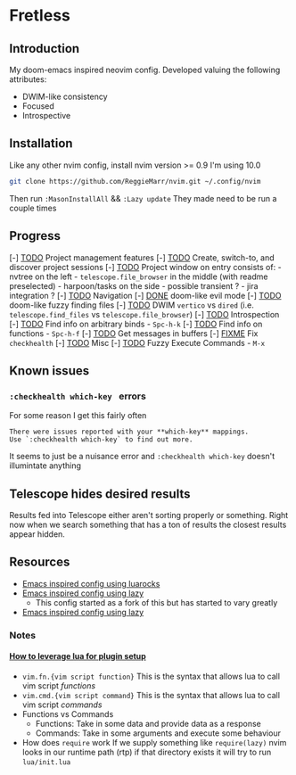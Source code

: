# Fretless

## Introduction

My doom-emacs inspired neovim config.
Developed valuing the following attributes:

* DWIM-like consistency
* Focused
* Introspective

## Installation

Like any other nvim config, install nvim version >= 0.9 I'm using 10.0
```bash
git clone https://github.com/ReggieMarr/nvim.git ~/.config/nvim
```

Then run ```:MasonInstallAll``` && ```:Lazy update```
They made need to be run a couple times
## Progress

[-] [TODO](2024-10-20_todo.md) Project management features
    [-] [TODO](2024-10-20_todo.md) Create, switch-to, and discover project sessions
    [-] [TODO](2024-10-20_todo.md) Project window on entry consists of:
        - nvtree on the left
        - `telescope.file_browser` in the middle (with readme preselected)
        - harpoon/tasks on the side
        - possible transient ?
        - jira integration ?
[-] [TODO](2024-10-20_todo.md) Navigation
    [-] [DONE](2024-10-20_todo.md) doom-like evil mode
    [-] [TODO](2024-10-20_todo.md) doom-like fuzzy finding files
    [-] [TODO](2024-10-20_todo.md) DWIM `vertico` vs `dired` (i.e. `telescope.find_files` vs `telescope.file_browser`)
[-] [TODO](2024-10-20_todo.md) Introspection
    [-] [TODO](2024-10-20_todo.md) Find info on arbitrary binds - `Spc-h-k`
    [-] [TODO](2024-10-20_todo.md) Find info on functions - `Spc-h-f`
    [-] [TODO](2024-10-20_todo.md) Get messages in buffers
    [-] [FIXME](2024-10-20_todo.md) Fix `checkhealth`
[-] [TODO](2024-10-20_todo.md) Misc
    [-] [TODO](2024-10-20_todo.md) Fuzzy Execute Commands - `M-x`

## Known issues

### ```:checkhealth which-key ``` errors
For some reason I get this fairly often
```
There were issues reported with your **which-key** mappings.
Use `:checkhealth which-key` to find out more.
```
It seems to just be a nuisance error and ```:checkhealth which-key``` doesn't illumintate anything

## Telescope hides desired results
Results fed into Telescope either aren't sorting properly or something.
Right now when we search something that has a ton of results the closest results appear hidden.

## Resources

- [Emacs inspired config using luarocks](https://github.com/NTBBloodbath/doom-one.nvim)
- [Emacs inspired config using lazy](https://github.com/orhnk/vimacs)
    - This config started as a fork of this but has started to vary greatly
- [Emacs inspired config using lazy](https://github.com/orhnk/vimacs)

### Notes

#### [How to leverage lua for plugin setup](https://www.youtube.com/watch?v=N-RFCfs6rxI)
- `vim.fn.{vim script function}` 
  This is the syntax that allows lua to call vim script *functions*
- `vim.cmd.{vim script command}` 
  This is the syntax that allows lua to call vim script *commands*
- Functions vs Commands
    - Functions: Take in some data and provide data as a response
    - Commands: Take in some arguments and execute some behaviour
- How does `require` work
  If we supply something like `require(lazy)` nvim looks in our runtime path (rtp)
  if that directory exists it will try to run `lua/init.lua`
